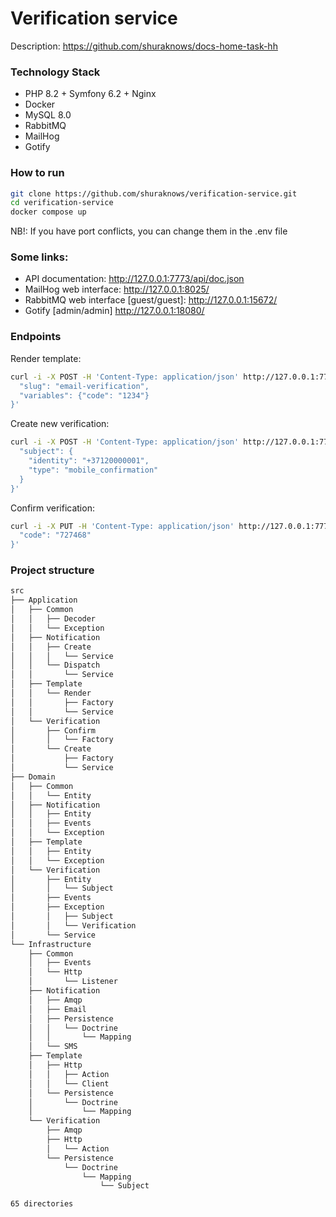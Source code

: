 # Verification service

Description: https://github.com/shuraknows/docs-home-task-hh

### Technology Stack
* PHP 8.2 + Symfony 6.2 + Nginx
* Docker
* MySQL 8.0
* RabbitMQ
* MailHog
* Gotify

### How to run
```bash
git clone https://github.com/shuraknows/verification-service.git 
cd verification-service
docker compose up
```
NB!: If you have port conflicts, you can change them in the .env file

### Some links:
* API documentation: http://127.0.0.1:7773/api/doc.json
* MailHog web interface: http://127.0.0.1:8025/
* RabbitMQ web interface [guest/guest]: http://127.0.0.1:15672/
* Gotify [admin/admin] http://127.0.0.1:18080/

### Endpoints
Render template:
```bash
curl -i -X POST -H 'Content-Type: application/json' http://127.0.0.1:7773/templates/render -d '{
  "slug": "email-verification",
  "variables": {"code": "1234"}
}'
```

Create new verification:
```bash
curl -i -X POST -H 'Content-Type: application/json' http://127.0.0.1:7773/verifications -d '{
  "subject": {
    "identity": "+37120000001",
    "type": "mobile_confirmation"
  }
}'
```

Confirm verification:
```bash
curl -i -X PUT -H 'Content-Type: application/json' http://127.0.0.1:7773/verifications/b249b759-11a7-4b8b-a38d-e53d193d4e90/confirm -d '{
  "code": "727468"
}'
```

### Project structure
```bash
src
├── Application
│   ├── Common
│   │   ├── Decoder
│   │   └── Exception
│   ├── Notification
│   │   ├── Create
│   │   │   └── Service
│   │   └── Dispatch
│   │       └── Service
│   ├── Template
│   │   └── Render
│   │       ├── Factory
│   │       └── Service
│   └── Verification
│       ├── Confirm
│       │   └── Factory
│       └── Create
│           ├── Factory
│           └── Service
├── Domain
│   ├── Common
│   │   └── Entity
│   ├── Notification
│   │   ├── Entity
│   │   ├── Events
│   │   └── Exception
│   ├── Template
│   │   ├── Entity
│   │   └── Exception
│   └── Verification
│       ├── Entity
│       │   └── Subject
│       ├── Events
│       ├── Exception
│       │   ├── Subject
│       │   └── Verification
│       └── Service
└── Infrastructure
    ├── Common
    │   ├── Events
    │   └── Http
    │       └── Listener
    ├── Notification
    │   ├── Amqp
    │   ├── Email
    │   ├── Persistence
    │   │   └── Doctrine
    │   │       └── Mapping
    │   └── SMS
    ├── Template
    │   ├── Http
    │   │   ├── Action
    │   │   └── Client
    │   └── Persistence
    │       └── Doctrine
    │           └── Mapping
    └── Verification
        ├── Amqp
        ├── Http
        │   └── Action
        └── Persistence
            └── Doctrine
                └── Mapping
                    └── Subject

65 directories
```
